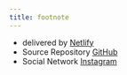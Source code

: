 ```yaml
---
title: footnote
---
```


* delivered by [Netlify](https://www.netlify.com/)
* Source Repository [GitHub](https://github.com/sehee-lee)
* Social Network [Instagram](https://www.instagram.com/seheelee___)
